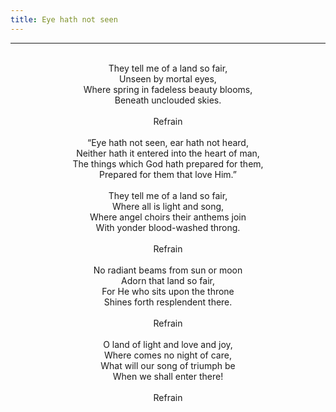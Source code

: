 ```yaml
---
title: Eye hath not seen
---
```


---
<center>
<br/>
They tell me of a land so fair,<br/>
Unseen by mortal eyes,<br/>
Where spring in fadeless beauty blooms,<br/>
Beneath unclouded skies.<br/>
<br/>
Refrain<br/>
<br/>
“Eye hath not seen, ear hath not heard,<br/>
Neither hath it entered into the heart of man,<br/>
The things which God hath prepared for them,<br/>
Prepared for them that love Him.”<br/>
<br/>
They tell me of a land so fair,<br/>
Where all is light and song,<br/>
Where angel choirs their anthems join<br/>
With yonder blood-washed throng.<br/>
<br/>
Refrain<br/>
<br/>
No radiant beams from sun or moon<br/>
Adorn that land so fair,<br/>
For He who sits upon the throne<br/>
Shines forth resplendent there.<br/>
<br/>
Refrain<br/>
<br/>
O land of light and love and joy,<br/>
Where comes no night of care,<br/>
What will our song of triumph be<br/>
When we shall enter there!<br/>
<br/>
Refrain<br/>

</center>